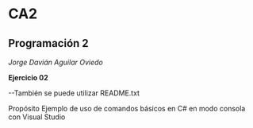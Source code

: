 # CA2

## Programación 2
*Jorge Davián Aguilar Oviedo*

**Ejercicio 02**

--También se puede utilizar README.txt

Propósito
Ejemplo de uso de comandos básicos en C# en modo consola con Visual Studio
